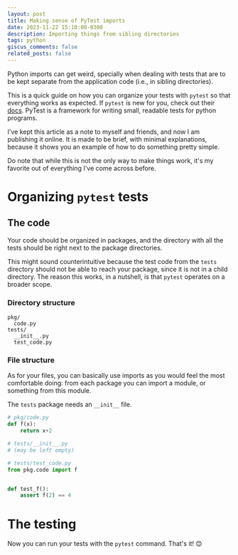 ```yaml
---
layout: post
title: Making sense of PyTest imports
date: 2023-11-22 15:10:00-0300
description: Importing things from sibling directories
tags: python
giscus_comments: false
related_posts: false
---
```


Python imports can get weird, specially when dealing with tests that are to be kept separate from the application code (i.e., in sibling directories).

This is a quick guide on how you can organize your tests with `pytest` so that everything works as expected.
If `pytest` is new for you, check out their [docs](https://docs.pytest.org/en/). PyTest is a framework for
writing small, readable tests for python programs.

I've kept this article as a note to myself and friends, and now I am publishing it online. It is made to be
brief, with minimal explanations, because it shows you an example of how to do something pretty simple.

Do note that while this is not the only way to make things work, it's my favorite out of everything I've come across before.


# Organizing `pytest` tests
## The code
Your code should be organized in packages, and the directory with all the tests should be right next to the package directories.

This might sound counterintuitive because the test code from the `tests` directory should not be able to reach your package, since it is not in a child directory. The reason this works, in a nutshell, is that `pytest` operates on a broader scope.

### Directory structure
```
pkg/
  code.py
tests/
  __init__.py
  test_code.py
```

### File structure
As for your files, you can basically use imports as you would feel the most comfortable doing: from each package you can import a module, or something from this module.

The `tests` package needs an `__init__` file.

```python
# pkg/code.py
def f(x):
    return x+2
```

```python
# tests/__init__.py
# (may be left empty)
```

```python
# tests/test_code.py
from pkg.code import f


def test_f():
    assert f(2) == 4
```

# The testing
Now you can run your tests with the `pytest` command. That's it! 😊
